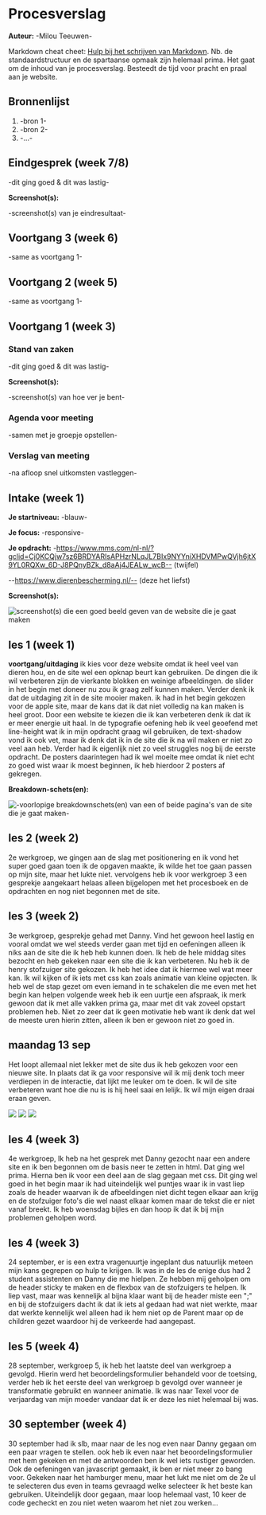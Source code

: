 # Procesverslag
**Auteur:** -Milou Teeuwen-

Markdown cheat cheet: [Hulp bij het schrijven van Markdown](https://github.com/adam-p/markdown-here/wiki/Markdown-Cheatsheet). Nb. de standaardstructuur en de spartaanse opmaak zijn helemaal prima. Het gaat om de inhoud van je procesverslag. Besteedt de tijd voor pracht en praal aan je website.



## Bronnenlijst
1. -bron 1-
2. -bron 2-
3. -...-



## Eindgesprek (week 7/8)

-dit ging goed & dit was lastig-

**Screenshot(s):**

-screenshot(s) van je eindresultaat-



## Voortgang 3 (week 6)

-same as voortgang 1-



## Voortgang 2 (week 5)

-same as voortgang 1-



## Voortgang 1 (week 3)

### Stand van zaken

-dit ging goed & dit was lastig-

**Screenshot(s):**

-screenshot(s) van hoe ver je bent-

### Agenda voor meeting

-samen met je groepje opstellen-

### Verslag van meeting

-na afloop snel uitkomsten vastleggen-



## Intake (week 1)

**Je startniveau:** -blauw-

**Je focus:** -responsive-

**Je opdracht:** -https://www.mms.com/nl-nl/?gclid=Cj0KCQjw7sz6BRDYARIsAPHzrNLqJL7BIx9NYYniXHDVMPwQVjh6jtX9YL0RQXw_6D-J8PQnyBZk_d8aAj4JEALw_wcB-- (twijfel)

--https://www.dierenbescherming.nl/-- (deze het liefst)

**Screenshot(s):**

![screenshot(s) die een goed beeld geven van de website die je gaat maken](images/homepage.png)



## les 1 (week 1)
**voortgang/uitdaging**
ik kies voor deze website omdat ik heel veel van dieren hou, en de site wel een opknap beurt kan gebruiken. De dingen die ik wil verbeteren zijn de vierkante blokken en weinige afbeeldingen. de slider in het begin met doneer nu zou ik graag zelf kunnen maken. Verder denk ik dat de uitdaging zit in de site mooier maken. ik had in het begin gekozen voor de apple site, maar de kans dat ik dat niet volledig na kan maken is heel groot. Door een website te kiezen die ik kan verbeteren denk ik dat ik er meer energie uit haal. In de typografie oefening heb ik veel geoefend met line-height wat ik in mijn opdracht graag wil gebruiken, de text-shadow vond ik ook vet, maar ik denk dat ik in de site die ik na wil maken er niet zo veel aan heb. Verder had ik eigenlijk niet zo veel struggles nog bij de eerste opdracht. De posters daarintegen had ik wel moeite mee omdat ik niet echt zo goed wist waar ik moest beginnen, ik heb hierdoor 2 posters af gekregen.

**Breakdown-schets(en):**

![-voorlopige breakdownschets(en) van een of beide pagina's van de site die je gaat maken-      ](images/homepage2.png )

## les 2 (week 2)
2e werkgroep, we gingen aan de slag met positionering en ik vond het super goed gaan toen ik de opgaven maakte, ik wilde het toe gaan passen op mijn site, maar het lukte niet. vervolgens heb ik voor werkgroep 3 een gesprekje aangekaart helaas alleen bijgelopen met het procesboek en de opdrachten en nog niet begonnen met de site.

## les 3 (week 2)
3e werkgroep, gesprekje gehad met Danny. Vind het gewoon heel lastig en vooral omdat we wel steeds verder gaan met tijd en oefeningen alleen ik niks aan de site die ik heb heb kunnen doen. Ik heb de hele middag sites bezocht en heb gekeken naar een site die ik kan verbeteren. Nu heb ik de henry stofzuiger site gekozen. Ik heb het idee dat ik hiermee wel wat meer kan. Ik wil kijken of ik iets met css kan zoals animatie van kleine opjecten. Ik heb wel de stap gezet om even iemand in te schakelen die me even met het begin kan helpen volgende week heb ik een uurtje een afspraak, ik merk gewoon dat ik met alle vakken prima ga, maar met dit vak zoveel opstart problemen heb. Niet zo zeer dat ik geen motivatie heb want ik denk dat wel de meeste uren hierin zitten, alleen ik ben er gewoon niet zo goed in.

## maandag 13 sep
Het loopt allemaal niet lekker met de site dus ik heb gekozen voor een nieuwe site. In plaats dat ik ga voor responsive wil ik mij denk toch meer verdiepen in de interactie, dat lijkt me leuker om te doen. Ik wil de site verbeteren want hoe die nu is is hij heel saai en lelijk. Ik wil mijn eigen draai eraan geven.

![](images/henryhome.png )
![](images/henrytekst.png )
![](images/henrybutton.png )

## les 4 (week 3)
4e werkgroep, Ik heb na het gesprek met Danny gezocht naar een andere site en ik ben begonnen om de basis neer te zetten in html. Dat ging wel prima. Hierna ben ik voor een deel aan de slag gegaan met css. Dit ging wel goed in het begin maar ik had uiteindelijk wel puntjes waar ik in vast liep zoals de header waarvan ik de afbeeldingen niet dicht tegen elkaar aan krijg en de stofzuiger foto's die wel naast elkaar komen maar de tekst die er niet vanaf breekt. Ik heb woensdag bijles en dan hoop ik dat ik bij mijn problemen geholpen word.

## les 4 (week 3)
24 september, er is een extra vragenuurtje ingeplant dus natuurlijk meteen mijn kans gegrepen op hulp te krijgen. Ik was in de les de enige dus had 2 student assistenten en Danny die me hielpen. Ze hebben mij geholpen om de header sticky te maken en de flexbox van de stofzuigers te helpen. Ik liep vast, maar was kennelijk al bijna klaar want bij de header miste een ";" en bij de stofzuigers dacht ik dat ik iets al gedaan had wat niet werkte, maar dat werkte kennelijk wel alleen had ik hem niet op de Parent maar op de children gezet waardoor hij de verkeerde had aangepast.

## les 5 (week 4)
28 september, werkgroep 5, ik heb het laatste deel van werkgroep a gevolgd. Hierin werd het beoordelingsformulier behandeld voor de toetsing, verder heb ik het eerste deel van werkgroep b gevolgd over wanneer je transformatie gebruikt en wanneer animatie. Ik was naar Texel voor de verjaardag van mijn moeder vandaar dat ik er deze les niet helemaal bij was.

## 30 september (week 4)
30 september had ik slb, maar naar de les nog even naar Danny gegaan om een paar vragen te stellen.
ook heb ik even naar het beoordelingsformulier met hem gekeken en met de antwoorden ben ik wel iets rustiger geworden. Ook de oefeningen van javascript gemaakt, ik ben er niet meer zo bang voor. Gekeken naar het hamburger menu, maar het lukt me niet om de 2e ul te selecteren dus even in teams gevraagd welke selecteer ik het beste kan gebruiken. Uiteindelijk door gegaan, maar loop helemaal vast, 10 keer de code gecheckt en zou niet weten waarom het niet zou werken...
[](images/officieelmenu.png )
[](images/mijnmenu.png )